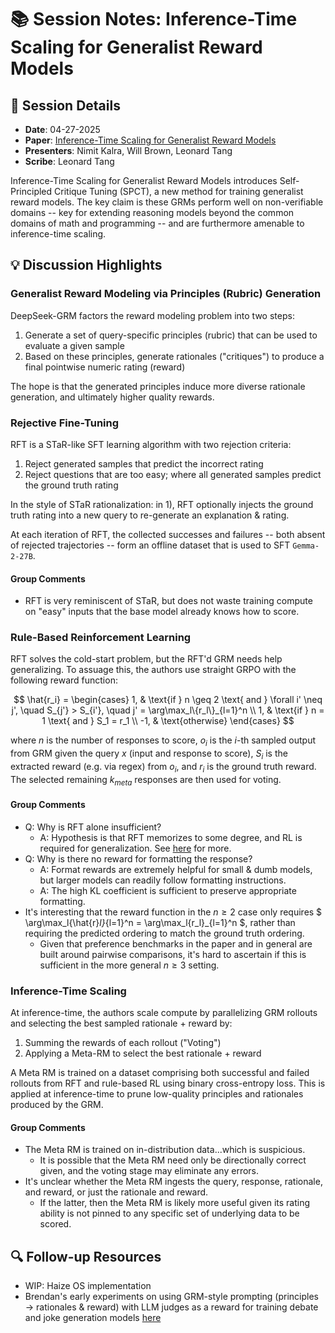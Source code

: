  # 📚 Session Notes: Inference-Time Scaling for Generalist Reward Models

## 📅 Session Details
- **Date**: 04-27-2025
- **Paper**: [Inference-Time Scaling for Generalist Reward Models](https://arxiv.org/abs/2504.15046)
- **Presenters**: Nimit Kalra, Will Brown, Leonard Tang
- **Scribe**: Leonard Tang

Inference-Time Scaling for Generalist Reward Models introduces Self-Principled Critique Tuning (SPCT), a new method for training generalist reward models. The key claim is these GRMs perform well on non-verifiable domains -- key for extending reasoning models beyond the common domains of math and programming -- and are furthermore amenable to inference-time scaling.

## 💡 Discussion Highlights
### Generalist Reward Modeling via Principles (Rubric) Generation
DeepSeek-GRM factors the reward modeling problem into two steps:
1) Generate a set of query-specific principles (rubric) that can be used to evaluate a given sample
2) Based on these principles, generate rationales ("critiques") to produce a final pointwise numeric rating (reward)

The hope is that the generated principles induce more diverse rationale generation, and ultimately higher quality rewards.

### Rejective Fine-Tuning
RFT is a STaR-like SFT learning algorithm with two rejection criteria:
1) Reject generated samples that predict the incorrect rating
2) Reject questions that are too easy; where all generated samples predict the ground truth rating

In the style of STaR rationalization: in 1), RFT optionally injects the ground truth rating into a new query to re-generate an explanation & rating.

At each iteration of RFT, the collected successes and failures -- both absent of rejected trajectories -- form an offline dataset that is used to SFT `Gemma-2-27B`.

#### Group Comments
- RFT is very reminiscent of STaR, but does not waste training compute on "easy" inputs that the base model already knows how to score.

### Rule-Based Reinforcement Learning
RFT solves the cold-start problem, but the RFT'd GRM needs help generalizing. To assuage this, the authors use straight GRPO with the following reward function:

$$
\hat{r_i} = \begin{cases}
1, & \text{if } n \geq 2 \text{ and } \forall i' \neq j', \quad S_{j'} > S_{i'}, \quad j' = \arg\max_l\{r_l\}_{l=1}^n \\
1, & \text{if } n = 1 \text{ and } S_1 = r_1 \\
-1, & \text{otherwise}
\end{cases}
$$

where $n$ is the number of responses to score, $o_i$ is the $i$-th sampled output from GRM given the query $x$ (input and response to score), $S_i$ is the extracted reward (e.g. via regex) from $o_i$, and $r_i$ is the ground truth reward. The selected remaining $k_{meta}$ responses are then used for voting.


#### Group Comments
- Q: Why is RFT alone insufficient?
    - A: Hypothesis is that RFT memorizes to some degree, and RL is required for generalization. See [here](https://arxiv.org/abs/2501.17161) for more.
- Q: Why is there no reward for formatting the response?
    - A: Format rewards are extremely helpful for small & dumb models, but larger models can readily follow formatting instructions. 
    - A: The high KL coefficient is sufficient to preserve appropriate formatting.
- It's interesting that the reward function in the $n \geq 2$ case only requires $ \arg\max_l\{\hat{r}_l\}_{l=1}^n = \arg\max_l\{r_l\}_{l=1}^n $, rather than requiring the predicted ordering to match the ground truth ordering.
    - Given that preference benchmarks in the paper and in general are built around pairwise comparisons, it's hard to ascertain if this is sufficient in the more general $n \geq 3$ setting.

### Inference-Time Scaling

At inference-time, the authors scale compute by parallelizing GRM rollouts and selecting the best sampled rationale + reward by:
1) Summing the rewards of each rollout ("Voting")
2) Applying a Meta-RM to select the best rationale + reward

A Meta RM is trained on a dataset comprising both successful and failed rollouts from RFT and rule-based RL using binary cross-entropy loss. This is applied at inference-time to prune low-quality principles and rationales produced by the GRM. 

#### Group Comments
- The Meta RM is trained on in-distribution data...which is suspicious. 
    - It is possible that the Meta RM need only be directionally correct given, and the voting stage may eliminate any errors.
- It's unclear whether the Meta RM ingests the query, response, rationale, and reward, or just the rationale and reward. 
    - If the latter, then the Meta RM is likely more useful given its rating ability is not pinned to any specific set of underlying data to be scored.

## 🔍 Follow-up Resources
- WIP: Haize OS implementation
- Brendan's early experiments on using GRM-style prompting (principles $\to$ rationales & reward) with LLM judges as a reward for training debate and joke generation models [here](https://github.com/brendanhogan/DeepSeekRL-Extended/tree/llm_rewards_grm)
